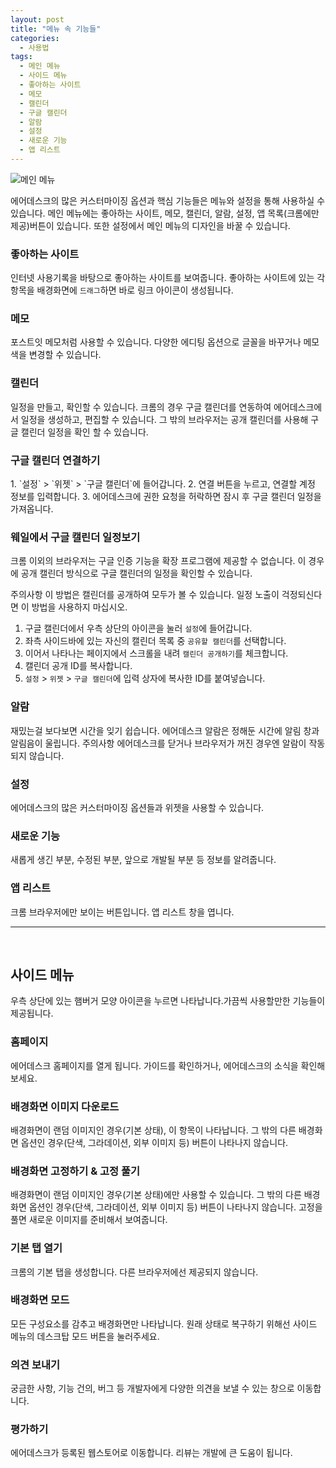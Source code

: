 ```yaml
---
layout: post
title: "메뉴 속 기능들"
categories:
  - 사용법
tags:
  - 메인 메뉴
  - 사이드 메뉴
  - 좋아하는 사이트
  - 메모
  - 캘린더
  - 구글 캘린더
  - 알람
  - 설정
  - 새로운 기능
  - 앱 리스트
---
```


<img src="{{ site.url }}/images/post/mainmenu.jpg" alt="메인 메뉴">

에어데스크의 많은 커스터마이징 옵션과 핵심 기능들은 메뉴와 설정을 통해 사용하실 수 있습니다. 메인 메뉴에는 좋아하는 사이트, 메모, 캘린더, 알람, 설정, 앱 목록(크롬에만 제공)버튼이 있습니다. 또한 설정에서 메인 메뉴의 디자인을 바꿀 수 있습니다.


### 좋아하는 사이트
인터넷 사용기록을 바탕으로 좋아하는 사이트를 보여줍니다. 좋아하는 사이트에 있는 각 항목을 배경화면에 `드래그`하면 바로 링크 아이콘이 생성됩니다.


### 메모
포스트잇 메모처럼 사용할 수 있습니다. 다양한 에디팅 옵션으로 글꼴을 바꾸거나 메모 색을 변경할 수 있습니다.


### 캘린더
일정을 만들고, 확인할 수 있습니다. 크롬의 경우 구글 캘린더를 연동하여 에어데스크에서 일정을 생성하고, 편집할 수 있습니다. 그 밖의 브라우저는 공개 캘린더를 사용해 구글 캘린더 일정을 확인 할 수 있습니다.

<h3 class="featured">구글 캘린더 연결하기</h3>
1. `설정` > `위젯` > `구글 캘린더`에 들어갑니다.
2. 연결 버튼을 누르고, 연결할 계정 정보를 입력합니다.
3. 에어데스크에 권한 요청을 허락하면 잠시 후 구글 캘린더 일정을 가져옵니다.

<h3 class="featured">웨일에서 구글 캘린더 일정보기</h3>
크롬 이외의 브라우저는 구글 인증 기능을 확장 프로그램에 제공할 수 없습니다. 이 경우에 공개 캘린더 방식으로 구글 캘린더의 일정을 확인할 수 있습니다.

<span class="warning-message">주의사항</span> 이 방법은 캘린더를 공개하여 모두가 볼 수 있습니다. 일정 노출이 걱정되신다면 이 방법을 사용하지 마십시오.

1. 구글 캘린더에서 우측 상단의 아이콘을 눌러 `설정`에 들어갑니다.
2. 좌측 사이드바에 있는 자신의 캘린더 목록 중 `공유할 캘린더`를 선택합니다.
3. 이어서 나타나는 페이지에서 스크롤을 내려 `캘린더 공개하기`를 체크합니다.
4. 캘린더 공개 ID를 복사합니다.
5. `설정` > `위젯` > `구글 캘린더`에 입력 상자에 복사한 ID를 붙여넣습니다.


### 알람
재밌는걸 보다보면 시간을 잊기 쉽습니다. 에어데스크 알람은 정해둔 시간에 알림 창과 알림음이 울립니다.
<span class="warning-message">주의사항</span> 에어데스크를 닫거나 브라우저가 꺼진 경우엔 알람이 작동되지 않습니다.


### 설정
에어데스크의 많은 커스터마이징 옵션들과 위젯을 사용할 수 있습니다.


### 새로운 기능
새롭게 생긴 부분, 수정된 부분, 앞으로 개발될 부분 등 정보를 알려줍니다.


### 앱 리스트
크롬 브라우저에만 보이는 버튼입니다. 앱 리스트 창을 엽니다.


<hr>
<br>




## 사이드 메뉴

우측 상단에 있는 햄버거 모양 아이콘을 누르면 나타납니다.가끔씩 사용할만한 기능들이 제공됩니다.



### 홈페이지
에어데스크 홈페이지를 열게 됩니다. 가이드를 확인하거나, 에어데스크의 소식을 확인해보세요.


### 배경화면 이미지 다운로드
배경화면이 랜덤 이미지인 경우(기본 상태), 이 항목이 나타납니다. 그 밖의 다른 배경화면 옵션인 경우(단색, 그라데이션, 외부 이미지 등) 버튼이 나타나지 않습니다.


### 배경화면 고정하기 & 고정 풀기
배경화면이 랜덤 이미지인 경우(기본 상태)에만 사용할 수 있습니다. 그 밖의 다른 배경화면 옵션인 경우(단색, 그라데이션, 외부 이미지 등) 버튼이 나타나지 않습니다. 고정을 풀면 새로운 이미지를 준비해서 보여줍니다.


### 기본 탭 열기
크롬의 기본 탭을 생성합니다. 다른 브라우저에선 제공되지 않습니다.


### 배경화면 모드
모든 구성요소를 감추고 배경화면만 나타납니다. 원래 상태로 복구하기 위해선 사이드 메뉴의 데스크탑 모드 버튼을 눌러주세요.


### 의견 보내기
궁금한 사항, 기능 건의, 버그 등 개발자에게 다양한 의견을 보낼 수 있는 창으로 이동합니다.


### 평가하기
에어데스크가 등록된 웹스토어로 이동합니다. 리뷰는 개발에 큰 도움이 됩니다.

